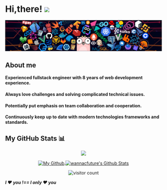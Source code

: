 # Hi,there! <img src='https://em-content.zobj.net/source/microsoft-teams/337/waving-hand_1f44b.png' width="40px"/>

![](https://github.com/wannacfuture/wannacfuture/blob/main/header.png?raw=true)

## About me

#### Experienced fullstack engineer with 8 years of web development experience.
#### Always love challenges and solving complicated technical issues.
#### Potentially put emphasis on team collaboration and cooperation.
#### Continuously keep up to date with modern technologies frameworks and standards.

## My GitHub Stats 📊
<p align="center">
	<a href="https://github.com/wannacfuture">
		<img align="center" src="https://github-profile-trophy.vercel.app/?username=wannacfuture&title=MultiLanguage,Commits,Stars,Followers,Organizations,Repositories,PullRequest" />
	</a>
</p>
<p align="center">
	<a href="https://github.com/wannacfuture">
		<img align="center" src="https://github-readme-stats.vercel.app/api/top-langs/?username=mastercodercat&theme=dracula&langs_count=8&layout=compact&card_width=260&hide=html,scss,makefile,ruby,css,less" alt="My Github" />
	</a>
	<a href="https://github.com/wannacfuture">
		<img align="center" src="https://github-readme-stats.vercel.app/api?username=wannacfuture&show_icons=true&count_private=true&hide=prs&include_all_commits=true&line_height=29&theme=dracula" alt="wannacfuture's Github Stats" />
	</a>
</p>

<p align="center">
	<img src="https://visitor-badge.glitch.me/badge?page_id=wannacfuture.wannacfuture" alt="visitor count"/>
</p>

**_I ❤️ you !== I only ❤️ you_**


